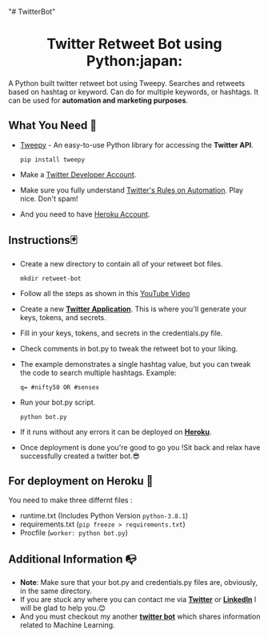 "# TwitterBot" 
<h1 align="center">Twitter Retweet Bot using Python:japan:</h1>


A Python built twitter retweet bot using Tweepy. Searches and retweets based on hashtag or keyword. Can do for multiple keywords, or hashtags. It can be used for **automation and marketing purposes**.

## What You Need :wrench:

-   [Tweepy](http://www.tweepy.org/)  - An easy-to-use Python library for accessing the **Twitter API**.

    `pip install tweepy`
-	Make a [Twitter Developer Account](https://developer.twitter.com/en).
-   Make sure you fully understand  [Twitter's Rules on Automation](https://support.twitter.com/articles/76915). Play nice. Don't spam!
- And you need to have [Heroku Account](https://dashboard.heroku.com/).

## Instructions:black_joker:

-   Create a new directory to contain all of your retweet bot files.

	`mkdir retweet-bot`
- Follow all the steps as shown in this [YouTube Video](https://youtu.be/lJdH9WWkd24)

-   Create a new  [**Twitter Application**](https://apps.twitter.com/app/new). This is where you'll generate your keys, tokens, and secrets.
-   Fill in your keys, tokens, and secrets in the credentials.py file.
-   Check comments in bot.py to tweak the retweet bot to your liking.
-   The example demonstrates a single hashtag value, but you can tweak the code to search multiple hashtags. Example:

	`q= #nifty50 OR #sensex`

-   Run your bot.py script.

	`python bot.py`
-	If it runs without any errors it can be deployed on [**Heroku**](https://dashboard.heroku.com/).
-	Once deployment is done you're good to go you !Sit back and relax have successfully created a twitter bot.:sunglasses:

## For deployment on Heroku :page_with_curl:
You need to make three differnt files :
- runtime.txt (Includes Python Version `python-3.8.1`)
- requirements.txt (`pip freeze > requirements.txt`)
- Procfile (`worker: python bot.py`)

## Additional Information :mailbox_with_no_mail:

-   **Note**: Make sure that your bot.py and credentials.py files are, obviously, in the same directory.
- If you are stuck any where you can contact me via [**Twitter**](https://twitter.com/imanishbarnwal) or [**LinkedIn**](https://www.linkedin.com/in/imanishbarnwal/) I will be glad to help you.:blush:
- And you must checkout my another [**twitter bot**](https://twitter.com/mlb0t) which shares information related to Machine Learning.



